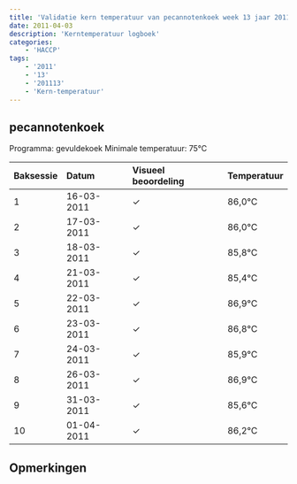 ```yaml
---
title: 'Validatie kern temperatuur van pecannotenkoek week 13 jaar 2011'
date: 2011-04-03
description: 'Kerntemperatuur logboek'
categories:
    - 'HACCP'
tags:
    - '2011'
    - '13'
    - '201113'
    - 'Kern-temperatuur'
---
```


## pecannotenkoek

Programma: gevuldekoek
Minimale temperatuur: 75°C

| Baksessie | Datum | Visueel beoordeling | Temperatuur |
|:---|:---|:---|:---|
| 1 | 16-03-2011 | &check; | 86,0°C |
| 2 | 17-03-2011 | &check; | 86,0°C |
| 3 | 18-03-2011 | &check; | 85,8°C |
| 4 | 21-03-2011 | &check; | 85,4°C |
| 5 | 22-03-2011 | &check; | 86,9°C |
| 6 | 23-03-2011 | &check; | 86,8°C |
| 7 | 24-03-2011 | &check; | 85,9°C |
| 8 | 26-03-2011 | &check; | 86,9°C |
| 9 | 31-03-2011 | &check; | 85,6°C |
| 10 | 01-04-2011 | &check; | 86,2°C |

## Opmerkingen


